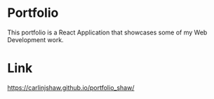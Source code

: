 # Portfolio
This portfolio is a React Application that showcases some of my Web Development work. 

# Link
https://carlinjshaw.github.io/portfolio_shaw/
